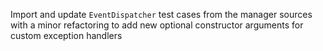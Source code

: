 Import and update `EventDispatcher` test cases from the manager sources with a minor refactoring to add new optional constructor arguments for custom exception handlers